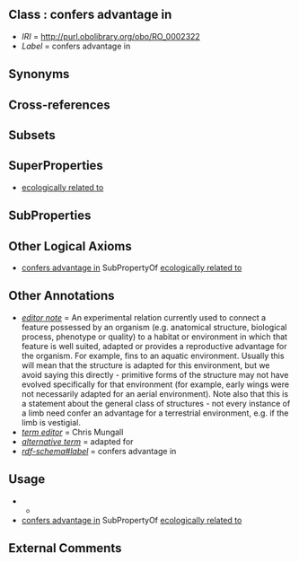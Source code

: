 
## Class : confers advantage in

 * *IRI* = http://purl.obolibrary.org/obo/RO_0002322
 * *Label* = confers advantage in

## Synonyms


## Cross-references


## Subsets


## SuperProperties

 * [ecologically related to](../../RO/21/RO_0002321.md)

## SubProperties


## Other Logical Axioms

 * [confers advantage in](../../RO/22/RO_0002322.md) SubPropertyOf [ecologically related to](../../RO/21/RO_0002321.md)

## Other Annotations

 * *[editor note](../../IAO/16/IAO_0000116.md)* = An experimental relation currently used to connect a feature possessed by an organism (e.g. anatomical structure, biological process, phenotype or quality) to a habitat or environment in which that feature is well suited, adapted or provides a reproductive advantage for the organism. For example, fins to an aquatic environment. Usually this will mean that the structure is adapted for this environment, but we avoid saying this directly - primitive forms of the structure may not have evolved specifically for that environment (for example, early wings were not necessarily adapted for an aerial environment). Note also that this is a statement about the general class of structures - not every instance of a limb need confer an advantage for a terrestrial environment, e.g. if the limb is vestigial.
 * *[term editor](../../IAO/17/IAO_0000117.md)* = Chris Mungall
 * *[alternative term](../../IAO/18/IAO_0000118.md)* = adapted for
 * *[rdf-schema#label](../../el/rdf-schema#label.md)* = confers advantage in

## Usage

 * -
 * [confers advantage in](../../RO/22/RO_0002322.md) SubPropertyOf [ecologically related to](../../RO/21/RO_0002321.md)

## External Comments

